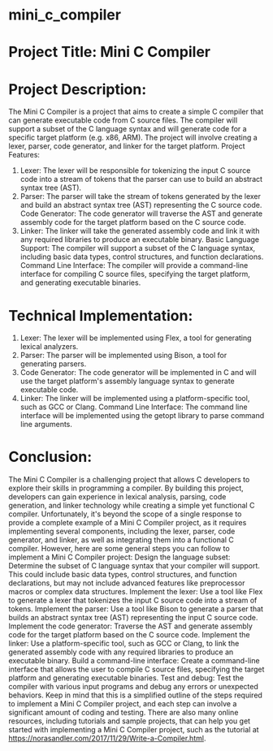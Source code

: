 # mini_c_compiler


# Project Title: Mini C Compiler
# Project Description:
The Mini C Compiler is a project that aims to create a simple C compiler that can generate executable code from C source files. The compiler will support a subset of the C language syntax and will generate code for a specific target platform (e.g. x86, ARM). The project will involve creating a lexer, parser, code generator, and linker for the target platform.
Project Features:
   1.  Lexer: The lexer will be responsible for tokenizing the input C source code into a stream of tokens that the parser can use to build an abstract syntax tree (AST).
   2. Parser: The parser will take the stream of tokens generated by the lexer and build an abstract syntax tree (AST) representing the C source code.
Code Generator: The code generator will traverse the AST and generate assembly code for the target platform based on the C source code.
   3. Linker: The linker will take the generated assembly code and link it with any required libraries to produce an executable binary.
Basic Language Support: The compiler will support a subset of the C language syntax, including basic data types, control structures, and function declarations.
Command Line Interface: The compiler will provide a command-line interface for compiling C source files, specifying the target platform, and generating executable binaries.
# Technical Implementation:
  1. Lexer: The lexer will be implemented using Flex, a tool for generating lexical analyzers.
  2. Parser: The parser will be implemented using Bison, a tool for generating parsers.
  3. Code Generator: The code generator will be implemented in C and will use the target platform's assembly language syntax to generate executable code.
  4. Linker: The linker will be implemented using a platform-specific tool, such as GCC or Clang.
Command Line Interface: The command line interface will be implemented using the getopt library to parse command line arguments.
# Conclusion:

The Mini C Compiler is a challenging project that allows C developers to explore their skills in programming a compiler. By building this project, developers can gain experience in lexical analysis, parsing, code generation, and linker technology while creating a simple yet functional C compiler.
Unfortunately, it's beyond the scope of a single response to provide a complete example of a Mini C Compiler project, as it requires implementing several components, including the lexer, parser, code generator, and linker, as well as integrating them into a functional C compiler.
However, here are some general steps you can follow to implement a Mini C Compiler project:
Design the language subset: Determine the subset of C language syntax that your compiler will support. This could include basic data types, control structures, and function declarations, but may not include advanced features like preprocessor macros or complex data structures.
Implement the lexer: Use a tool like Flex to generate a lexer that tokenizes the input C source code into a stream of tokens.
Implement the parser: Use a tool like Bison to generate a parser that builds an abstract syntax tree (AST) representing the input C source code.
Implement the code generator: Traverse the AST and generate assembly code for the target platform based on the C source code.
Implement the linker: Use a platform-specific tool, such as GCC or Clang, to link the generated assembly code with any required libraries to produce an executable binary.
Build a command-line interface: Create a command-line interface that allows the user to compile C source files, specifying the target platform and generating executable binaries.
Test and debug: Test the compiler with various input programs and debug any errors or unexpected behaviors.
Keep in mind that this is a simplified outline of the steps required to implement a Mini C Compiler project, and each step can involve a significant amount of coding and testing.
There are also many online resources, including tutorials and sample projects, that can help you get started with implementing a Mini C Compiler project, such as the tutorial at https://norasandler.com/2017/11/29/Write-a-Compiler.html.
